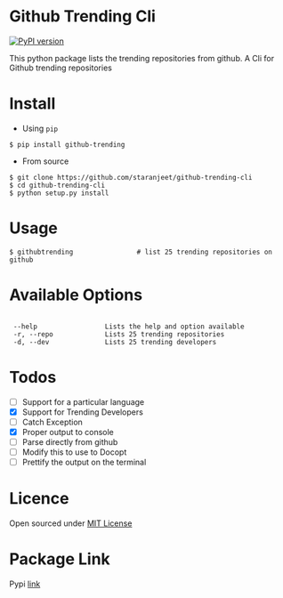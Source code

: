 Github Trending Cli
===================

[![PyPI version](https://badge.fury.io/py/github-trending.svg)](https://badge.fury.io/py/github-trending)

This python package lists the trending repositories from github.
A Cli for Github trending repositories

Install
=======

* Using `pip`
```
$ pip install github-trending
```

* From source

```
$ git clone https://github.com/staranjeet/github-trending-cli
$ cd github-trending-cli
$ python setup.py install
```

Usage
=====

```
$ githubtrending 				# list 25 trending repositories on github

```

Available Options
=================

```

 --help 				Lists the help and option available
 -r, --repo 			Lists 25 trending repositories
 -d, --dev 				Lists 25 trending developers

```

Todos
=====

- [ ] Support for a particular language
- [X] Support for Trending Developers
- [ ] Catch Exception
- [X] Proper output to console
- [ ] Parse directly from github
- [ ] Modify this to use to Docopt
- [ ] Prettify the output on the terminal

Licence
====
Open sourced under [MIT License](LICENSE.txt)

Package Link
============

Pypi [link](https://pypi.python.org/pypi/github-trending)

